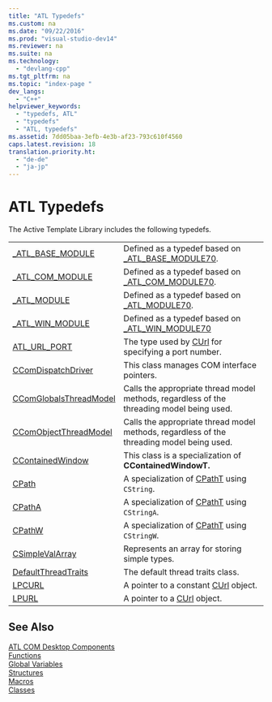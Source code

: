 ```yaml
---
title: "ATL Typedefs"
ms.custom: na
ms.date: "09/22/2016"
ms.prod: "visual-studio-dev14"
ms.reviewer: na
ms.suite: na
ms.technology: 
  - "devlang-cpp"
ms.tgt_pltfrm: na
ms.topic: "index-page "
dev_langs: 
  - "C++"
helpviewer_keywords: 
  - "typedefs, ATL"
  - "typedefs"
  - "ATL, typedefs"
ms.assetid: 7dd05baa-3efb-4e3b-af23-793c610f4560
caps.latest.revision: 18
translation.priority.ht: 
  - "de-de"
  - "ja-jp"
---
```

# ATL Typedefs
The Active Template Library includes the following typedefs.  
  
|||  
|-|-|  
|[_ATL_BASE_MODULE](../VS_csharp/_atl_base_module.md)|Defined as a typedef based on [_ATL_BASE_MODULE70](../VS_csharp/_atl_base_module70-structure.md).|  
|[_ATL_COM_MODULE](../VS_csharp/_atl_com_module.md)|Defined as a typedef based on [_ATL_COM_MODULE70](../VS_csharp/_atl_com_module70-structure.md).|  
|[_ATL_MODULE](../VS_csharp/_atl_module.md)|Defined as a typedef based on [_ATL_MODULE70](../VS_csharp/_atl_module70-structure.md).|  
|[_ATL_WIN_MODULE](../VS_csharp/_atl_win_module.md)|Defined as a typedef based on [_ATL_WIN_MODULE70](../VS_csharp/_atl_win_module70-structure.md)|  
|[ATL_URL_PORT](../VS_csharp/atl_url_port.md)|The type used by [CUrl](../VS_csharp/curl-class.md) for specifying a port number.|  
|[CComDispatchDriver](../VS_csharp/ccomdispatchdriver.md)|This class manages COM interface pointers.|  
|[CComGlobalsThreadModel](../VS_csharp/ccomglobalsthreadmodel.md)|Calls the appropriate thread model methods, regardless of the threading model being used.|  
|[CComObjectThreadModel](../VS_csharp/ccomobjectthreadmodel.md)|Calls the appropriate thread model methods, regardless of the threading model being used.|  
|[CContainedWindow](../VS_csharp/ccontainedwindow.md)|This class is a specialization of **CContainedWindowT.**|  
|[CPath](../VS_csharp/cpath.md)|A specialization of [CPathT](../VS_csharp/cpatht-class.md) using `CString`.|  
|[CPathA](../VS_csharp/cpatha.md)|A specialization of [CPathT](../VS_csharp/cpatht-class.md) using `CStringA`.|  
|[CPathW](../VS_csharp/cpathw.md)|A specialization of [CPathT](../VS_csharp/cpatht-class.md) using `CStringW`.|  
|[CSimpleValArray](../VS_csharp/csimplevalarray.md)|Represents an array for storing simple types.|  
|[DefaultThreadTraits](../VS_csharp/atl-typedefs.md)|The default thread traits class.|  
|[LPCURL](../VS_csharp/lpcurl.md)|A pointer to a constant [CUrl](../VS_csharp/curl-class.md) object.|  
|[LPURL](../VS_csharp/lpurl.md)|A pointer to a [CUrl](../VS_csharp/curl-class.md) object.|  
  
## See Also  
 [ATL COM Desktop Components](../VS_csharp/atl-com-desktop-components.md)   
 [Functions](../VS_csharp/atl-functions.md)   
 [Global Variables](../VS_csharp/atl-global-variables.md)   
 [Structures](../VS_csharp/atl-structures.md)   
 [Macros](../VS_csharp/atl-macros.md)   
 [Classes](../VS_csharp/atl-classes.md)